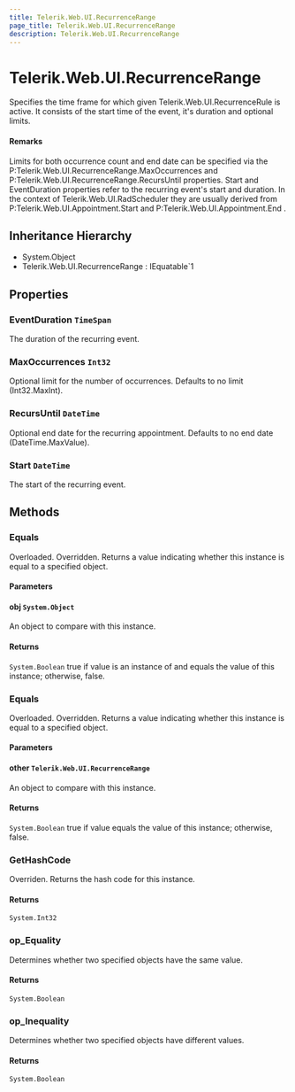 ```yaml
---
title: Telerik.Web.UI.RecurrenceRange
page_title: Telerik.Web.UI.RecurrenceRange
description: Telerik.Web.UI.RecurrenceRange
---
```


# Telerik.Web.UI.RecurrenceRange

Specifies the time frame for which given Telerik.Web.UI.RecurrenceRule is
                     active. It consists of the start time of the event, it's duration and optional
                     limits.

#### Remarks
Limits for both occurrence count and end date can be specified via the
                     P:Telerik.Web.UI.RecurrenceRange.MaxOccurrences and P:Telerik.Web.UI.RecurrenceRange.RecursUntil properties.
                 Start and EventDuration properties refer to the recurring event's start and
                     duration. In the context of Telerik.Web.UI.RadScheduler they are usually
                     derived from P:Telerik.Web.UI.Appointment.Start and P:Telerik.Web.UI.Appointment.End .

## Inheritance Hierarchy

* System.Object
* Telerik.Web.UI.RecurrenceRange : IEquatable`1

## Properties

###  EventDuration `TimeSpan`

The duration of the recurring event.

###  MaxOccurrences `Int32`

Optional limit for the number of occurrences. Defaults to no limit
            (Int32.MaxInt).

###  RecursUntil `DateTime`

Optional end date for the recurring appointment. Defaults to no end date
            (DateTime.MaxValue).

###  Start `DateTime`

The start of the recurring event.

## Methods

###  Equals

Overloaded. Overridden. Returns a value indicating whether this instance is equal
            to a specified object.

#### Parameters

#### obj `System.Object`

An object to compare with this instance.

#### Returns

`System.Boolean` true if value is an instance of
                 and equals the value of this instance;
                otherwise, false.

###  Equals

Overloaded. Overridden. Returns a value indicating whether this instance is equal
                to a specified  object.

#### Parameters

#### other `Telerik.Web.UI.RecurrenceRange`

An  object to compare with this instance.

#### Returns

`System.Boolean` true if value equals the value of this instance;
            otherwise, false.

###  GetHashCode

Overriden. Returns the hash code for this instance.

#### Returns

`System.Int32` 

###  op_Equality

Determines whether two specified  objects have the
                same value.

#### Returns

`System.Boolean` 

###  op_Inequality

Determines whether two specified  objects have
                different values.

#### Returns

`System.Boolean` 

